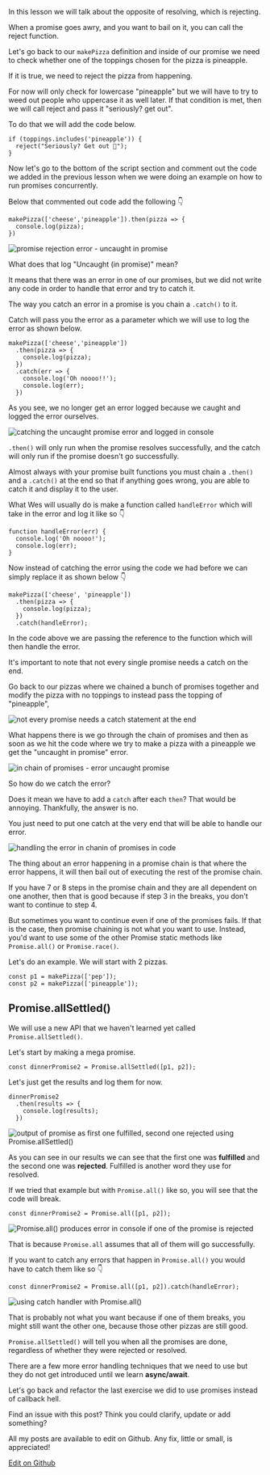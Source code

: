 In this lesson we will talk about the opposite of resolving, which is rejecting.

When a promise goes awry, and you want to bail on it, you can call the reject function.

Let's go back to our `makePizza` definition and inside of our promise we need to check whether one of the toppings chosen for the pizza is pineapple.

If it is true, we need to reject the pizza from happening.

For now will only check for lowercase "pineapple" but we will have to try to weed out people who uppercase it as well later. If that condition is met, then we will call reject and pass it "seriously? get out".

To do that we will add the code below.

```
if (toppings.includes('pineapple')) {
  reject("Seriously? Get out 🍍");
}
```

Now let's go to the bottom of the script section and comment out the code we added in the previous lesson when we were doing an example on how to run promises concurrently.

Below that commented out code add the following 👇

```
makePizza(['cheese','pineapple']).then(pizza => {
  console.log(pizza);
})
```

  ![promise rejection error - uncaught in promise](https://wesbos.com/static/ccae6012cd92aa343781ffdf7158843b/aa440/1037.png "promise rejection error - uncaught in promise")

What does that log "Uncaught (in promise)" mean?

It means that there was an error in one of our promises, but we did not write any code in order to handle that error and try to catch it.

The way you catch an error in a promise is you chain a `.catch()` to it.

Catch will pass you the error as a parameter which we will use to log the error as shown below.

```
makePizza(['cheese','pineapple'])
  .then(pizza => {
    console.log(pizza);
  })
  .catch(err => {
    console.log('Oh noooo!!');
    console.log(err);
  })
```

As you see, we no longer get an error logged because we caught and logged the error ourselves.

  ![catching the uncaught promise error and logged in console](https://wesbos.com/static/511011a2ff46698112001223d0140969/f941f/1038.png "catching the uncaught promise error and logged in console")

`.then()` will only run when the promise resolves successfully, and the catch will only run if the promise doesn't go successfully.

Almost always with your promise built functions you must chain a `.then()` and a `.catch()` at the end so that if anything goes wrong, you are able to catch it and display it to the user.

What Wes will usually do is make a function called `handleError` which will take in the error and log it like so 👇

```
function handleError(err) {
  console.log('Oh noooo!');
  console.log(err);
}
```

Now instead of catching the error using the code we had before we can simply replace it as shown below 👇

```
makePizza(['cheese', 'pineapple'])
  .then(pizza => {
    console.log(pizza);
  })
  .catch(handleError);
```

In the code above we are passing the reference to the function which will then handle the error.

It's important to note that not every single promise needs a catch on the end.

Go back to our pizzas where we chained a bunch of promises together and modify the pizza with no toppings to instead pass the topping of "pineapple",

  ![not every promise needs a catch statement at the end](https://wesbos.com/static/f385cec54528ce724c65ead03816368e/aa440/1040.png "not every promise needs a catch statement at the end")

What happens there is we go through the chain of promises and then as soon as we hit the code where we try to make a pizza with a pineapple we get the "uncaught in promise" error.

  ![in chain of promises - error uncaught promise](https://wesbos.com/static/a7c18494d53b0529a17d7a6cab7b35fd/774b6/1041.png "in chain of promises - error uncaught promise")

So how do we catch the error?

Does it mean we have to add a `catch` after each `then`? That would be annoying. Thankfully, the answer is no.

You just need to put one catch at the very end that will be able to handle our error.

  ![handling the error in chanin of promises in code](https://wesbos.com/static/10c0a364fe27c5d82fdf70605382622a/aa440/1042.png "handling the error in chanin of promises in code")

The thing about an error happening in a promise chain is that where the error happens, it will then bail out of executing the rest of the promise chain.

If you have 7 or 8 steps in the promise chain and they are all dependent on one another, then that is good because if step 3 in the breaks, you don't want to continue to step 4.

But sometimes you want to continue even if one of the promises fails. If that is the case, then promise chaining is not what you want to use. Instead, you'd want to use some of the other Promise static methods like `Promise.all()` or `Promise.race()`.

Let's do an example. We will start with 2 pizzas.

```
const p1 = makePizza(['pep']);
const p2 = makePizza(['pineapple']);
```

## [](https://wesbos.com/javascript/10-harder-practice-exercises/55-face-detection-and-censorship#promiseallsettled)Promise.allSettled()

We will use a new API that we haven't learned yet called `Promise.allSettled()`.

Let's start by making a mega promise.

```
const dinnerPromise2 = Promise.allSettled([p1, p2]);
```

Let's just get the results and log them for now.

```
dinnerPromise2
  .then(results => {
    console.log(results);
  })
```

  ![output of promise as first one fulfilled, second one rejected using Promise.allSettled()](https://wesbos.com/static/0156a185fb3da4f655f47730225c7789/aa440/1043.png "output of promise as first one fulfilled, second one rejected using Promise.allSettled()")

As you can see in our results we can see that the first one was **fulfilled** and the second one was **rejected**. Fulfilled is another word they use for resolved.

If we tried that example but with `Promise.all()` like so, you will see that the code will break.

```
const dinnerPromise2 = Promise.all([p1, p2]);
```

  ![Promise.all() produces error in console if one of the promise is rejected](https://wesbos.com/static/4a61807517fb33370c5eef5e86f6d7ea/aa440/1044.png "Promise.all() produces error in console if one of the promise is rejected")

That is because `Promise.all` assumes that all of them will go successfully.

If you want to catch any errors that happen in `Promise.all()` you would have to catch them like so 👇

```
const dinnerPromise2 = Promise.all([p1, p2]).catch(handleError);
```

  ![using catch handler with Promise.all()](https://wesbos.com/static/562148ef5c743a05570f96263c646040/aa440/1045.png "using catch handler with Promise.all()")

That is probably not what you want because if one of them breaks, you might still want the other one, because those other pizzas are still good.

`Promise.allSettled()` will tell you when all the promises are done, regardless of whether they were rejected or resolved.

There are a few more error handling techniques that we need to use but they do not get introduced until we learn **async/await**.

Let's go back and refactor the last exercise we did to use promises instead of callback hell.

Find an issue with this post? Think you could clarify, update or add something?

All my posts are available to edit on Github. Any fix, little or small, is appreciated!

[Edit on Github](https://github.com/wesbos/wesbos/tree/master/src/javascript/12-advanced-flow-control/68-promises-error-handling/68-promises-error-handling.mdx)